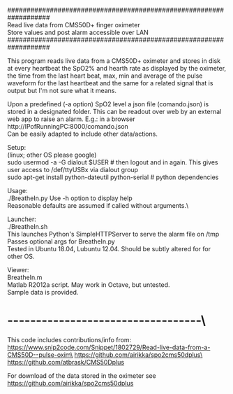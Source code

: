 ###################################################################\
Read live data from CMS50D+ finger oximeter\
Store values and post alarm accessible over LAN\
###################################################################

This program reads live data from a CMS50D+ oximeter and stores in disk at every heartbeat the SpO2% and hearth rate as displayed by the oximeter, the time from the last heart beat, max, min and average of the pulse waveform for the last heartbeat and the same for a related signal that is output but I'm not sure what it means.

Upon a predefined (-a option) SpO2 level a json file (comando.json) is stored in a designated folder. This can be readout over web by an external web app to raise an alarm. E.g.: in a browser http://IPofRunningPC:8000/comando.json \
Can be easily adapted to include other data/actions.

Setup:\
(linux; other OS please google)\
sudo usermod -a -G dialout $USER # then logout and in again. This gives user access to /def/ttyUSBx via dialout group\
sudo apt-get install python-dateutil python-serial  # python dependencies

Usage:\
./BreatheIn.py 
Use -h option to display help\
Reasonable defaults are assumed if called without arguments.\

Launcher:\
./BreatheIn.sh\
This launches Python's SimpleHTTPServer to serve the alarm file on /tmp\
Passes optional args for BreatheIn.py\
Tested in Ubuntu 18.04, Lubuntu 12.04. Should be subtly altered for for other OS.

Viewer:\
BreatheIn.m\
Matlab R2012a script. May work in Octave, but untested.\
Sample data is provided.

# ----------------------------------\
This code includes contributions/info from:\
https://www.snip2code.com/Snippet/1802729/Read-live-data-from-a-CMS50D--pulse-oxim\
https://github.com/airikka/spo2cms50dplus\
https://github.com/atbrask/CMS50Dplus

For download of the data stored in the oximeter see\
https://github.com/airikka/spo2cms50dplus
